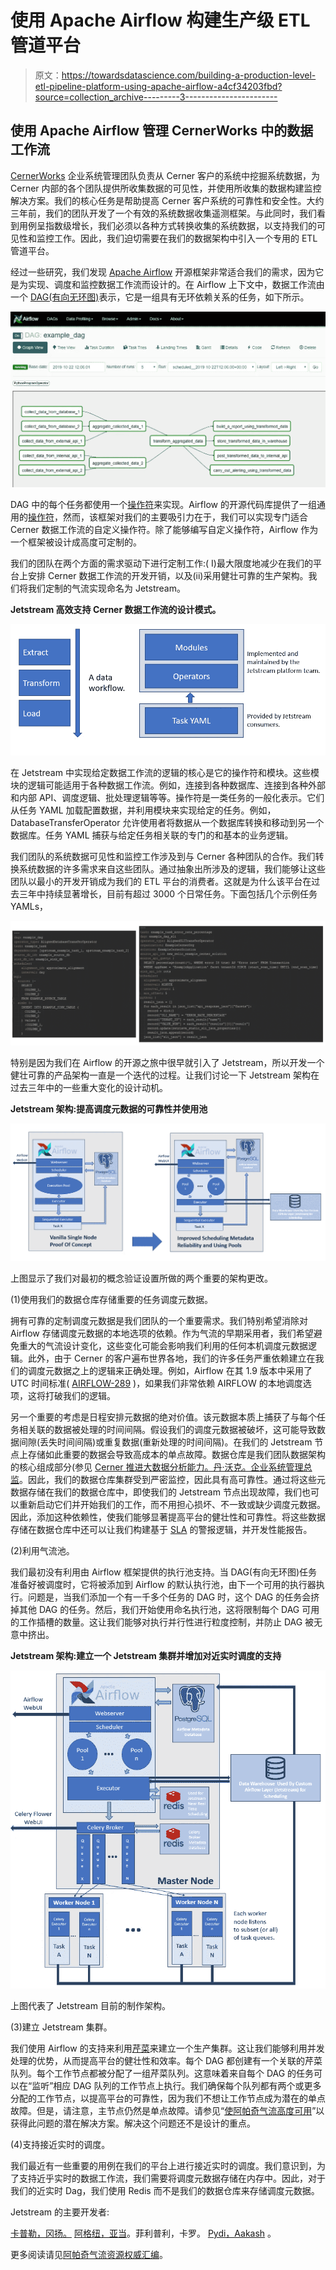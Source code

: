 # 使用 Apache Airflow 构建生产级 ETL 管道平台

> 原文：<https://towardsdatascience.com/building-a-production-level-etl-pipeline-platform-using-apache-airflow-a4cf34203fbd?source=collection_archive---------3----------------------->

## 使用 Apache Airflow 管理 CernerWorks 中的数据工作流

[CernerWorks](https://www.cerner.com/solutions/hosting-monitoring) 企业系统管理团队负责从 Cerner 客户的系统中挖掘系统数据，为 Cerner 内部的各个团队提供所收集数据的可见性，并使用所收集的数据构建监控解决方案。我们的核心任务是帮助提高 Cerner 客户系统的可靠性和安全性。大约三年前，我们的团队开发了一个有效的系统数据收集遥测框架。与此同时，我们看到用例呈指数级增长，我们必须以各种方式转换收集的系统数据，以支持我们的可见性和监控工作。因此，我们迫切需要在我们的数据架构中引入一个专用的 ETL 管道平台。

经过一些研究，我们发现 [Apache Airflow](https://airflow.apache.org/) 开源框架非常适合我们的需求，因为它是为实现、调度和监控数据工作流而设计的。在 Airflow 上下文中，数据工作流由一个 [DAG(有向无环图)](https://airflow.apache.org/concepts.html)表示，它是一组具有无环依赖关系的任务，如下所示。

![](img/94992ce1e2371ed80135e78476dce763.png)

DAG 中的每个任务都使用一个[操作符](https://airflow.apache.org/howto/operator/index.html)来实现。Airflow 的开源代码库提供了一组通用的[操作符](https://github.com/apache/airflow/tree/master/airflow/operators)，然而，该框架对我们的主要吸引力在于，我们可以实现专门适合 Cerner 数据工作流的自定义操作符。除了能够编写自定义操作符，Airflow 作为一个框架被设计成高度可定制的。

我们的团队在两个方面的需求驱动下进行定制工作:( I)最大限度地减少在我们的平台上安排 Cerner 数据工作流的开发开销，以及(ii)采用健壮可靠的生产架构。我们将我们定制的气流实现命名为 Jetstream。

**Jetstream 高效支持 Cerner 数据工作流的设计模式。**

![](img/372f4d9f286b2691cb1094de68005b1d.png)

在 Jetstream 中实现给定数据工作流的逻辑的核心是它的操作符和模块。这些模块的逻辑可能适用于各种数据工作流。例如，连接到各种数据库、连接到各种外部和内部 API、调度逻辑、批处理逻辑等等。操作符是一类任务的一般化表示。它们从任务 YAML 加载配置数据，并利用模块来实现给定的任务。例如，DatabaseTransferOperator 允许使用者将数据从一个数据库转换和移动到另一个数据库。任务 YAML 捕获与给定任务相关联的专门的和基本的业务逻辑。

我们团队的系统数据可见性和监控工作涉及到与 Cerner 各种团队的合作。我们转换系统数据的许多需求来自这些团队。通过抽象出所涉及的逻辑，我们能够让这些团队以最小的开发开销成为我们的 ETL 平台的消费者。这就是为什么该平台在过去三年中持续显著增长，目前有超过 3000 个日常任务。下面包括几个示例任务 YAMLs，

![](img/3331454075a36ac5e347d6765575b1a2.png)

特别是因为我们在 Airflow 的开源之旅中很早就引入了 Jetstream，所以开发一个健壮可靠的产品架构一直是一个迭代的过程。让我们讨论一下 Jetstream 架构在过去三年中的一些重大变化的设计动机。

**Jetstream 架构:提高调度元数据的可靠性并使用池**

![](img/bc08decb77c40a91816eee62394459c6.png)

上图显示了我们对最初的概念验证设置所做的两个重要的架构更改。

(1)使用我们的数据仓库存储重要的任务调度元数据。

拥有可靠的定制调度元数据是我们团队的一个重要需求。我们特别希望消除对 Airflow 存储调度元数据的本地选项的依赖。作为气流的早期采用者，我们希望避免重大的气流设计变化，这些变化可能会影响我们利用的任何本机调度元数据逻辑。此外，由于 Cerner 的客户遍布世界各地，我们的许多任务严重依赖建立在我们的调度元数据之上的逻辑来正确处理。例如，Airflow 在其 1.9 版本中采用了 UTC 时间标准( [AIRFLOW-289](https://issues.apache.org/jira/browse/AIRFLOW-289) )，如果我们非常依赖 AIRFLOW 的本地调度选项，这将打破我们的逻辑。

另一个重要的考虑是日程安排元数据的绝对价值。该元数据本质上捕获了与每个任务相关联的数据被处理的时间间隔。假设我们的调度元数据被破坏，这可能导致数据间隙(丢失时间间隔)或重复数据(重新处理的时间间隔)。在我们的 Jetstream 节点上存储如此重要的数据会导致高成本的单点故障。数据仓库是我们团队数据架构的核心组成部分(参见 [Cerner 推进大数据分析能力。丹·沃克。企业系统管理总监](https://hp.cioreview.com/cxoinsight/cerner-advances-big-data-analytic-capabilities-nid-11200-cid-59.html)。因此，我们的数据仓库集群受到严密监控，因此具有高可靠性。通过将这些元数据存储在我们的数据仓库中，即使我们的 Jetstream 节点出现故障，我们也可以重新启动它们并开始我们的工作，而不用担心损坏、不一致或缺少调度元数据。因此，添加这种依赖性，使我们能够显著提高平台的健壮性和可靠性。将这些数据存储在数据仓库中还可以让我们构建基于 [SLA](https://landing.google.com/sre/sre-book/chapters/service-level-objectives/) 的警报逻辑，并开发性能报告。

(2)利用气流池。

我们最初没有利用由 Airflow 框架提供的执行池支持。当 DAG(有向无环图)任务准备好被调度时，它将被添加到 Airflow 的默认执行池，由下一个可用的执行器执行。问题是，当我们添加一个有一千多个任务的 DAG 时，这个 DAG 的任务会挤掉其他 DAG 的任务。然后，我们开始使用命名执行池，这将限制每个 DAG 可用的工作插槽的数量。这让我们能够对执行并行性进行粒度控制，并防止 DAG 被无意中挤出。

**Jetstream 架构:建立一个 Jetstream 集群并增加对近实时调度的支持**

![](img/d2ec75467ffa3851220a253289801fab.png)

上图代表了 Jetstream 目前的制作架构。

(3)建立 Jetstream 集群。

我们使用 Airflow 的支持来利用[芹菜](http://www.celeryproject.org/)来建立一个生产集群。这让我们能够利用并发处理的优势，从而提高平台的健壮性和效率。每个 DAG 都创建有一个关联的芹菜队列。每个工作节点都被分配了一组芹菜队列。这意味着来自每个 DAG 的任务可以在“监听”相应 DAG 队列的工作节点上执行。我们确保每个队列都有两个或更多分配的工作节点，以提高平台的可靠性，因为我们不想让工作节点成为潜在的单点故障。但是，请注意，主节点仍然是单点故障。请参见“[使阿帕奇气流高度可用](http://site.clairvoyantsoft.com/making-apache-airflow-highly-available/)”以获得此问题的潜在解决方案。解决这个问题还不是设计的重点。

(4)支持接近实时的调度。

我们最近有一些重要的用例在我们的平台上进行接近实时的调度。我们意识到，为了支持近乎实时的数据工作流，我们需要将调度元数据存储在内存中。因此，对于我们的近实时 Dag，我们使用 Redis 而不是我们的数据仓库来存储调度元数据。

Jetstream 的主要开发者:

[卡普勒，冈扬。](https://www.linkedin.com/in/gunjankaphle/) [阿格纽，亚当](https://www.linkedin.com/in/adam-agnew-b49068139/)。菲利普利，卡罗。 [Pydi，Aakash](https://www.linkedin.com/in/aakash-pydi/) 。

更多阅读请见[阿帕奇气流资源权威汇编](/a-definitive-compilation-of-apache-airflow-resources-82bc4980c154)。
